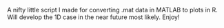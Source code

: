 A nifty little script I made for converting .mat data in MATLAB to plots in R. Will develop the 1D case in the near future most likely. Enjoy!